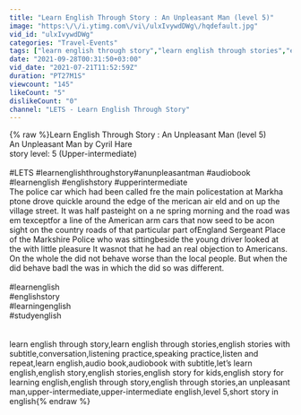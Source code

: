 ```yaml
---
title: "Learn English Through Story : An Unpleasant Man (level 5)"
image: "https:\/\/i.ytimg.com\/vi\/ulxIvywdDWg\/hqdefault.jpg"
vid_id: "ulxIvywdDWg"
categories: "Travel-Events"
tags: ["learn english through story","learn english through stories","english stories with subtitle"]
date: "2021-09-28T00:31:50+03:00"
vid_date: "2021-07-21T11:52:59Z"
duration: "PT27M1S"
viewcount: "145"
likeCount: "5"
dislikeCount: "0"
channel: "LETS - Learn English Through Story"
---
```

{% raw %}Learn English Through Story : An Unpleasant Man (level 5)<br />An Unpleasant Man by Cyril Hare<br />story level: 5 (Upper-intermediate)<br /><br />#LETS  #learnenglishthroughstory​    #anunpleasantman   #audiobook  #learnenglish #englishstory  #upperintermediate  <br />The police car which had been called fre the main policestation at Markha ptone drove quickle around the edge of the merican air eld and on up the village street.  It was half pasteight on a  ne spring morning and the road was em texceptfor a line of the American arm cars that now seed to be acon sight on the country roads of that particular part ofEngland Sergeant Place of the Markshire Police who was sittingbeside the young driver looked at the with little pleasure It wasnot that he had an real objection to Americans. On the whole the did not behave worse than the local people. But when the did behave badl the was in which the did so was different.<br /><br />#learnenglish<br />#englishstory<br />#learningenglish<br />#studyenglish<br /><br /><br />learn english through story,learn english through stories,english stories with subtitle,conversation,listening practice,speaking practice,listen and repeat,learn english,audio book,audiobook with subtitle,let’s learn english,english story,english stories,english story for kids,english story for learning english,english through story,english through stories,an unpleasant man,upper-intermediate,upper-intermediate english,level 5,short story in english{% endraw %}
